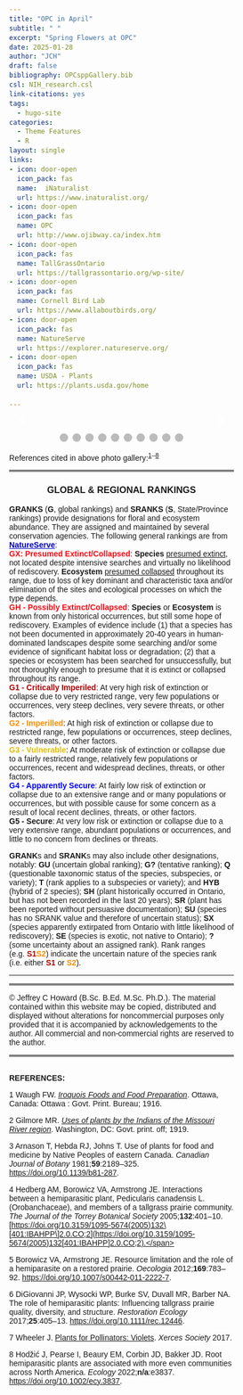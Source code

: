 ```yaml
---
title: "OPC in April"
subtitle: " "
excerpt: "Spring Flowers at OPC"
date: 2025-01-28
author: "JCH"
draft: false
bibliography: OPCsppGallery.bib
csl: NIH_research.csl
link-citations: yes
tags:
  - hugo-site
categories:
  - Theme Features
  - R
layout: single
links:
- icon: door-open
  icon_pack: fas
  name:  iNaturalist
  url: https://www.inaturalist.org/
- icon: door-open
  icon_pack: fas
  name: OPC
  url: http://www.ojibway.ca/index.htm
- icon: door-open
  icon_pack: fas
  name: TallGrassOntario
  url: https://tallgrassontario.org/wp-site/
- icon: door-open
  icon_pack: fas
  name: Cornell Bird Lab
  url: https://www.allaboutbirds.org/
- icon: door-open
  icon_pack: fas
  name: NatureServe
  url: https://explorer.natureserve.org/
- icon: door-open
  icon_pack: fas
  name: USDA - Plants
  url: https://plants.usda.gov/home

---
```


<style type="text/css">
* {box-sizing:border-box}
body {font-family: Verdana, sans-serif; margin:0}
.mySlides {display: none}
img {vertical-align: middle;}

/* ======================= */
/* SlideShow container CSS */
/* ======================= */
.slideshow-container {
  max-width: 500px;
  position: relative;
  margin: auto;
  }
/* ========================== */
/* Hide the images by default */
/* ========================== */
.mySlides {
  display: none;
  }
/* ======================== */
/*  Next & previous buttons */
/* ======================== */
.prev, .next {
  cursor: pointer;
  position: absolute;
  top: 50%;
  width: auto;
  margin-top: -22px;
  padding: 16px;
  color: white;
  font-weight: bold;
  font-size: 18px;
  transition: 0.6s ease;
  border-radius: 0 3px 3px 0;
  user-select: none;
  }
/* ================================ */
/* Position: "next button" to right */
/* ================================ */
.next {
  right: 0;
  border-radius: 3px 0 0 3px;
  }
/* ====================================================== */
/* On hover: black bkgd color with little bit see-through */
/* ====================================================== */
.prev:hover, .next:hover {
  background-color: rgba(0,0,0,0.8);
  }

/* ====================== */
/* Caption Container text */
/* ====================== */
.caption-container {
  font-size: 14px;
  text-align: left;
  background-color: rgb(240,240,240);
  padding: 5px 5px;
  color: white;
}

/* ===================== */
/* Number text (1/10 etc) */
/* ===================== */
.numbertext {
  color: #f2f2f2;
  font-size: 12px;
  padding: 8px 12px;
  position: absolute;
  top: 0;
  }
/* =========================== */
/*   Dots/bullets/indicators   */
/* =========================== */
.dot {
  cursor: pointer;
  height: 15px;
  width: 15px;
  margin: 0 2px;
  background-color: #bbb;
  border-radius: 50%;
  display: inline-block;
  transition: background-color 0.6s ease;
  }
.active, .dot:hover {
  background-color: #717171;
  }

/* ==================== */
/*   Fading animation   */
/* ==================== */
.fade {
  animation-name: fade;
  animation-duration: 1.5s;
  }
@keyframes fade {
  from {opacity: .4}
  to {opacity: 1}
  }

/* =============================== */
/*          CSS for Links          */
/* =============================== */
a.one:link {color: rgb(0, 0, 200);}
a.one:visited {color: rgb(192, 20, 172);}
a.one:hover {color: rgb(255, 20, 100);}

/* ============================== */
/*     CSS for stylizing text     */
/* ============================== */
#Blk { font-weight: bold; color: rgb(0, 0, 0); }
#blk { color: rgb(0, 0, 0); }
#Red { font-weight: bold; color: rgb(255, 10, 20); }
#Dred { font-weight: bold; color: rgb(175, 0, 0); }
#Or { font-weight: bold; color: rgb(255, 140, 0); }
#Gold { font-weight: bold; color: rgb(230, 190, 0); }
#Gr2 { font-weight: bold; color: rgb(25, 150, 25); }
#Teal { font-weight: bold; color: rgb(60, 180, 180); }
#Blue { font-weight: bold; color: blue; }
#Glacialb { font-weight: bold; color: rgb(54, 139, 193); }
#Violet { font-weight: bold; color: rgb(180, 73, 255); }
#Purple { font-weight: bold; color: rgb(150, 0, 255); }
#Magenta { font-weight: bold; color: rgb(255, 0, 255); }
#Salmon { font-weight: bold; color: rgb(255, 140, 160); }
#Silver { font-weight: bold; color: rgb(192, 192, 192); }
#Gray { font-weight: bold; color: rgb(155, 155, 155); }
#Rust { font-weight: bold; color: rgb(183, 65, 14); }
#Dbr { font-weight: bold; color: rgb(100, 20, 20); }
</style>
<body>
<!-- Slideshow container -->

<div class="slideshow-container">

<!-- Full-width images with number and caption text -->

<div class="mySlides fade">

<div class="numbertext">

1 / 10

</div>

<img src="images/April2010_HPuccoon.jpg" alt="" width="100%"/>

<div class="text">

</div>

<div class="caption-container">

<p id="caption">
<span id="blk"><b><a class="one" href="https://www.inaturalist.org/taxa/48595-Lithospermum-canescens" target="_blank" title="Go to iNaturalist">Hoary Puccoon</a></b> (<span id="Gold">S3</span>, <span id="Blk">G5</span>), or <i>Lithospermum canescens</i>, has soft hairy stems, short oblong green leaves and golden tubular flowers. The word “puccoon” is a Native American word meaning “<i>a plant that yields a pigment</i>”. <b>Gilmore</b> (1919) noted that First Nations children “…<i>used the root of this plant in sport to chew with their gum to make it of a red color. The flowers of this plant were likewise used to colour gum yellow</i>” (Note: gum was made of resin from the Compass Plant).</span>
</p>

</div>

</div>

<div class="mySlides fade">

<div class="numbertext">

2 / 10

</div>

<img src="images/April2010_WBetony1.jpg" alt="" width="100%"/>

<div class="caption-container">

<p id="caption">
<span id="blk"><b><a class="one" href="https://www.inaturalist.org/taxa/51227-Pedicularis-canadensis" target="_blank" title="Go to iNaturalist">Wood Betony</a></b> (<span id="Blk">S5</span>, <span id="Blk">G5</span>), also known as <b>Canadian lousewort</b> (<i>Pedicularis canadensis</i>), is native to North American temperate woodlands and prairies. The flower is usually yellow (next pic), but it can also be reddish-purple or bi-colored (yellow and purple). According to <b>Waugh</b> (1916) the young tender leaves of this plant were often harvested by Iroquois and “<i>…cooked like spinach</i>”.</span>
</p>

</div>

</div>

<div class="mySlides fade">

<div class="numbertext">

3 / 10

</div>

<img src="images/April2010_WBetonyY2.jpg" alt="" width="100%"/>

<div class="caption-container">

<p id="caption">
<span id="blk">This is the more common yellow variant of <b><a class="one" href="https://www.inaturalist.org/taxa/51227-Pedicularis-canadensis" target="_blank" title="Go to iNaturalist">Wood Betony</a></b>. The plant is hemi-parasitic and uses different plants as hosts (e.g. oaks and prairie grasses). Studies suggest that <i>P. canadensis</i> can suppress the growth of dominant grass species and thus influence (i.e. increase plant species evenness and richness) the composition of prairie communities (<b>Hedberg</b> 2005, <b>Borowicz and Armstrong</b> 2012, <b>DiGiovanni</b> et. al. 2016, <b>Hodzic</b> et. al. 2022).</span>
</p>

</div>

</div>

<div class="mySlides fade">

<div class="numbertext">

4 / 10

</div>

<img src="images/April2010_SprBeauty.jpg" alt="" width="100%"/>

<div class="caption-container">

<p id="caption">
<span id="blk"><b><a class="one" href="https://www.inaturalist.org/taxa/240057-Claytonia-virginica-virginica" target="_blank" title="Go to iNaturalist">Narrowleaf Springbeauty</a></b> (<span id="Blk">S5</span>, <span id="Blk">G5</span>), also known as the <b>Virginia Springbeauty</b> (<i>Claytonia virginica</i>), is a native herbaceous perennial species of eastern North America. According to <b><a class="one" href="https://explorer.natureserve.org/Taxon/ELEMENT_GLOBAL.2.147594/Claytonia_virginica" target="_blank" title="Go to NatureServe">NatureServe</a></b> plant populations in Quebec and other eastern provinces are imperilled (<span id="Or">S2</span>). <b>Waugh</b> (1916) and <b>Arnason</b> et. al. (1981) mention that <i>C. virginica</i> was one of several plants whose underground parts (i.e. rhizomes, roots) were used for food by First Nations people of eastern Canada.</span>
</p>

</div>

</div>

<div class="mySlides fade">

<div class="numbertext">

5 / 10

</div>

<img src="images/April2010_WBellwort.jpg" alt="" width="100%"/>

<div class="caption-container">

<p id="caption">
<span id="blk"><b><a class="one" href="https://www.inaturalist.org/taxa/67772-Uvularia-sessilifolia" target="_blank" title="Go to iNaturalist">Sessile Bellwort</a></b> (<span id="Blue">S4</span>, <span id="Blk">G5</span>), commonly known as <b>wild oats</b> (<i>Uvularia sessilifolia</i>), is native to eastern and central North America. This spring forb has creamy yellow coloured flowers that are narrow, bell shaped and often seen drooping downward.</span>
</p>

</div>

</div>

<div class="mySlides fade">

<div class="numbertext">

6 / 10

</div>

<img src="images/April2010_ArrLViolet.jpg" alt="" width="100%"/>

<div class="caption-container">

<p id="caption">
<span id="blk"><b><a class="one" href="https://www.inaturalist.org/taxa/170259-Viola-sagittata" target="_blank" title="Go to iNaturalist">Arrowleaf Violet</a></b> (<span id="Blue">S4</span>, <span id="Blk">G5</span>), or <i>Viola sagittata</i>, can be found in prairie and woodland habitats within eastern North America. This species of violet is relatively easy to identify because of the shape of their leaves.</span>
</p>

</div>

</div>

<div class="mySlides fade">

<div class="numbertext">

7 / 10

</div>

<img src="images/April2010_DYViolet.jpg" alt="" width="100%"/>

<div class="caption-container">

<p id="caption">
<span id="blk"><b><a class="one" href="https://www.inaturalist.org/taxa/1467430-Viola-pubescens" target="_blank" title="Go to iNaturalist">Downy Yellow Violet</a></b> (<span id="Blk">S5</span>, <span id="Blk">G5</span>), or <i>Viola pubescens</i>, is commonly found in most North American woodlands. According to <b>Arnason</b> et. al. (1981) Ojibwa people used the root to make a tea to treat sore throats.</span>
</p>

</div>

</div>

<div class="mySlides fade">

<div class="numbertext">

8 / 10

</div>

<img src="images/April2010_WAnenome.jpg" alt="" width="100%"/>

<div class="caption-container">

<p id="caption">
<span id="blk"><b><a class="one" href="https://www.inaturalist.org/taxa/950598-Anemonoides-quinquefolia" target="_blank" title="Go to iNaturalist">Wood Anemone</a></b> (<span id="Blk">S5</span>, <span id="Blk">G5</span>), or <b>windflower</b> (<i>Anemonoides quinquefolia</i>), is a native perennial forb of North America and member of the buttercup family <i>Ranunculaceae</i>. The specific epithet <i>quinquefolia</i> (“five-leaved”) is a misnomer since the upper lateral leaflets are lobed (see picture) giving the appearance of five leaflets (burgundy colour when emerging, eventually turning green). It is a “<i>true</i>” spring ephemeral since it completes its entire life cycle within a few weeks in early spring.</span>
</p>

</div>

</div>

<div class="mySlides fade">

<div class="numbertext">

9 / 10

</div>

<img src="images/April2010_CBlueViolet.jpg" alt="" width="100%"/>

<div class="caption-container">

<p id="caption">
<span id="blk"><b><a class="one" href="https://www.inaturalist.org/taxa/82816-Viola-sororia" target="_blank" title="Go to iNaturalist">Common Blue Violet</a></b> (<span id="Blk">S5</span>, <span id="Blk">G5</span>), or <i>Viola sororia</i>, is commonly found in moist wooded areas throughout eastern North America. It’s an important food resource for pollinating insects and a host plant to the larval stage of several <b>Fritillary butterfly</b> species such as the <b><a class="one" href="https://www.inaturalist.org/taxa/1456562-Argynnis-cybele" target="_blank" title="Go to iNaturalist">Great Fritillary butterfly</a></b> (<b>Wheeler</b> 2017). Also the young leaves of this plant are often eaten raw or cooked, as well as used in teas because of their high <b>vitamin C</b> content.</span>
</p>

</div>

</div>

<div class="mySlides fade">

<div class="numbertext">

10 / 10

</div>

<img src="images/April2010_JITPulpit.jpg" alt="" width="100%"/>

<div class="caption-container">

<p id="caption">
<span id="blk"><b>Jack-in-the-Pulpit</b> (<span id="Blk">S5</span>, <span id="Blk">G5</span>), also referred to as <b>Indian turnip</b> (<i>Arisaema triphyllum</i> s. s.), has a distinctive flower structure (i.e. three basal leaflets, a colourful <b>spathe</b> (“<i>Pulpit</i>”) that encases an erect club-like <b>spadix</b> or “<i>Jack</i>”). All parts of the plant are toxic, but the underground <b>corms</b> were harvested and prepared as a root vegetable by the Iroquois in eastern North America (<b>Waugh</b> 1916).</span>
</p>

</div>

</div>

<!-- Next and previous buttons -->

<a class="prev" onclick="plusSlides(-1)">❮</a>
<a class="next" onclick="plusSlides(1)">❯</a>

</div>

<br>

<!-- The dots/circles -->

<div style="text-align:center">

<span class="dot" onclick="currentSlide(1)"></span>
<span class="dot" onclick="currentSlide(2)"></span>
<span class="dot" onclick="currentSlide(3)"></span>
<span class="dot" onclick="currentSlide(4)"></span>
<span class="dot" onclick="currentSlide(5)"></span>
<span class="dot" onclick="currentSlide(6)"></span>
<span class="dot" onclick="currentSlide(7)"></span>
<span class="dot" onclick="currentSlide(8)"></span>
<span class="dot" onclick="currentSlide(9)"></span>
<span class="dot" onclick="currentSlide(10)"></span>

</div>

<!-- Java Script -->
<script>
<!-- Show first slide -->
let slideIndex = 1;
showSlides(slideIndex);
<!-- calling function to move to nth slide and show that slide. -->
function plusSlides(n) {
  showSlides(slideIndex += n);
  }
<!-- Sets slideIndex to n and then shows the nth slide. -->
function currentSlide(n) {
  showSlides(slideIndex = n);
  }
<!-- Inside showSlides function declare an empty variable i -->
<!-- Look in HTML for elements with class designations mySlides and dot -->
<!-- If end of list is reached set slideIndex back to 1. -->
<!-- If go backwards past first slide go to end slide (slides.length) -->
<!-- then set the display style of all slides to none (n = 0) -->
<!-- to remove all slides from the DOM (hides them) -->
function showSlides(n) {
  let i;
  let slides = document.getElementsByClassName("mySlides");
  let dots = document.getElementsByClassName("dot");
  if (n > slides.length) {slideIndex = 1}    
  if (n < 1) {slideIndex = slides.length}
  for (i = 0; i < slides.length; i++) {
    slides[i].style.display = "none";  
  }
<!-- Remove "active" class from all elements with "dot" as their class -->
  for (i = 0; i < dots.length; i++) {
    dots[i].className = dots[i].className.replace(" active", "");
  }
<!-- Set display style of slideIndex - 1 to block, -->
<!-- making it effectively visible (previously set to 'none') -->
<!-- and add active class to the dot of index slideIndex-1. -->
  slides[slideIndex-1].style.display = "block";  
  dots[slideIndex-1].className += " active";
  }
</script>
</body>

References cited in above photo gallery:<sup>[1](#ref-waugh_iroquois_1916)–[8](#ref-hodzic_root_2022)</sup>

<hr style="border:2px solid gray">

<div align="center">

<h3>
GLOBAL & REGIONAL RANKINGS
</h3>

</div>

**GRANKS** (**G**, global rankings) and **SRANKS** (**S**, State/Province rankings) provide designations for floral and ecosystem abundance. They are assigned and maintained by several conservation agencies. The following general rankings are from **<a class="one" href="https://explorer.natureserve.org/AboutTheData/DataTypes/ConservationStatusCategories" target="_blank" title="Go to NatureServe">NatureServe</a>**:  
<span id="Red">GX: Presumed Extinct/Collapsed</span>: **Species** <u>presumed extinct</u>, not located despite intensive searches and virtually no likelihood of rediscovery. **Ecosystem** <u>presumed collapsed</u> throughout its range, due to loss of key dominant and characteristic taxa and/or elimination of the sites and ecological processes on which the type depends.  
<span id="Red">GH - Possibly Extinct/Collapsed</span>: **Species** or **Ecosystem** is known from only historical occurrences, but still some hope of rediscovery. Examples of evidence include (1) that a species has not been documented in approximately 20-40 years in human-dominated landscapes despite some searching and/or some evidence of significant habitat loss or degradation; (2) that a species or ecosystem has been searched for unsuccessfully, but not thoroughly enough to presume that it is extinct or collapsed throughout its range.  
<span id="Dred">G1 - Critically Imperiled</span>: At very high risk of extinction or collapse due to very restricted range, very few populations or occurrences, very steep declines, very severe threats, or other factors.  
<span id="Or">G2 - Imperilled</span>: At high risk of extinction or collapse due to restricted range, few populations or occurrences, steep declines, severe threats, or other factors.  
<span id="Gold">G3 - Vulnerable</span>: At moderate risk of extinction or collapse due to a fairly restricted range, relatively few populations or occurrences, recent and widespread declines, threats, or other factors.  
<span id="Blue">G4 - Apparently Secure</span>: At fairly low risk of extinction or collapse due to an extensive range and or many populations or occurrences, but with possible cause for some concern as a result of local recent declines, threats, or other factors.  
<b>G5 - Secure</b>: At very low risk or extinction or collapse due to a very extensive range, abundant populations or occurrences, and little to no concern from declines or threats.

**GRANK**s and **SRANK**s may also include other designations, notably: **GU** (uncertain global ranking); **G?** (tentative ranking); **Q** (questionable taxonomic status of the species, subspecies, or variety); **T** (rank applies to a subspecies or variety); and **HYB** (hybrid of 2 species); **SH** (plant historically occurred in Ontario, but has not been recorded in the last 20 years); **SR** (plant has been reported without persuasive documentation); **SU** (species has no SRANK value and therefore of uncertain status); **SX** (species apparently extirpated from Ontario with little likelihood of rediscovery); **SE** (species is exotic, not native to Ontario); **?** (some uncertainty about an assigned rank). Rank ranges (e.g. <span id="Dred">S1</span><span id="Or">S2</span>) indicate the uncertain nature of the species rank (i.e. either <span id="Dred">S1</span> or <span id="Or">S2</span>).

------------------------------------------------------------------------

<hr style="border:2px solid gray">
<!--------------------------------------------------------------------->

© Jeffrey C Howard (B.Sc. B.Ed. M.Sc. Ph.D.). The material contained within this website may be copied, distributed and displayed without alterations for noncommercial purposes only provided that it is accompanied by acknowledgements to the author. All commercial and non-commercial rights are reserved to the author.  
<!--------------------------------------------------------------------->

<hr style="border:2px solid gray">

<a id="Refs"></a>  
**REFERENCES:**

<script src='https://storage.ko-fi.com/cdn/scripts/overlay-widget.js'></script>
<script>
  kofiWidgetOverlay.draw('jch274202227', {
    'type': 'floating-chat',
    'floating-chat.donateButton.text': 'Help Support',
    'floating-chat.donateButton.background-color': '#00b9fe',
    'floating-chat.donateButton.text-color': '#fff'
  });
</script>

<div id="refs" class="references csl-bib-body" entry-spacing="0">

<div id="ref-waugh_iroquois_1916" class="csl-entry">

<span class="csl-left-margin">1 </span><span class="csl-right-inline">Waugh FW. *[Iroquois Foods and Food Preparation](https://www.canadiana.ca/view/oocihm.82410/1)*. Ottawa, Canada: Ottawa : Govt. Print. Bureau; 1916.</span>

</div>

<div id="ref-gilmore_uses_1919" class="csl-entry">

<span class="csl-left-margin">2 </span><span class="csl-right-inline">Gilmore MR. *[Uses of plants by the Indians of the Missouri River region](https://doi.org/10.5962/bhl.title.32507)*. Washington, DC: Govt. print. off; 1919.</span>

</div>

<div id="ref-arnason_use_1981" class="csl-entry">

<span class="csl-left-margin">3 </span><span class="csl-right-inline">Arnason T, Hebda RJ, Johns T. Use of plants for food and medicine by Native Peoples of eastern Canada. *Canadian Journal of Botany* 1981;**59**:2189–325. <https://doi.org/10.1139/b81-287>.</span>

</div>

<div id="ref-hedberg_interactions_2005" class="csl-entry">

<span class="csl-left-margin">4 </span><span class="csl-right-inline">Hedberg AM, Borowicz VA, Armstrong JE. Interactions between a hemiparasitic plant, Pedicularis canadensis L. (Orobanchaceae), and members of a tallgrass prairie community. *The Journal of the Torrey Botanical Society* 2005;**132**:401–10. [https://doi.org/10.3159/1095-5674(2005)132\[401:IBAHPP\]2.0.CO;2](https://doi.org/10.3159/1095-5674(2005)132[401:IBAHPP]2.0.CO;2).</span>

</div>

<div id="ref-borowicz_resource_2012" class="csl-entry">

<span class="csl-left-margin">5 </span><span class="csl-right-inline">Borowicz VA, Armstrong JE. Resource limitation and the role of a hemiparasite on a restored prairie. *Oecologia* 2012;**169**:783–92. <https://doi.org/10.1007/s00442-011-2222-7>.</span>

</div>

<div id="ref-digiovanni_role_2017" class="csl-entry">

<span class="csl-left-margin">6 </span><span class="csl-right-inline">DiGiovanni JP, Wysocki WP, Burke SV, Duvall MR, Barber NA. The role of hemiparasitic plants: Influencing tallgrass prairie quality, diversity, and structure. *Restoration Ecology* 2017;**25**:405–13. <https://doi.org/10.1111/rec.12446>.</span>

</div>

<div id="ref-wheeler_plants_2017" class="csl-entry">

<span class="csl-left-margin">7 </span><span class="csl-right-inline">Wheeler J. [Plants for Pollinators: Violets](https://xerces.org/blog/plants-for-pollinators-violets). *Xerces Society* 2017.</span>

</div>

<div id="ref-hodzic_root_2022" class="csl-entry">

<span class="csl-left-margin">8 </span><span class="csl-right-inline">Hodžić J, Pearse I, Beaury EM, Corbin JD, Bakker JD. Root hemiparasitic plants are associated with more even communities across North America. *Ecology* 2022;**n/a**:e3837. <https://doi.org/10.1002/ecy.3837>.</span>

</div>

</div>
